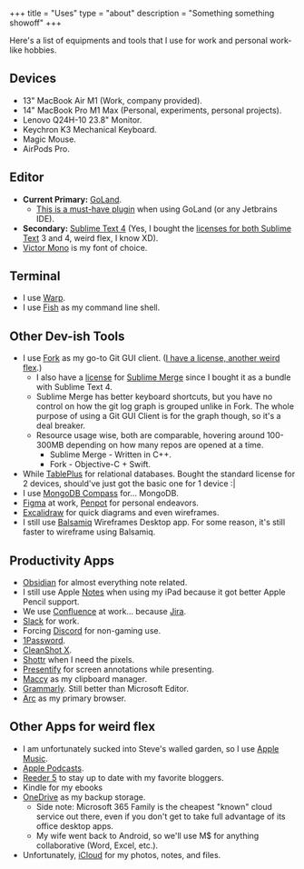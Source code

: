+++
title = "Uses"
type = "about"
description = "Something something showoff"
+++

Here's a list of equipments and tools that I use for work and personal work-like hobbies.

## Devices

- 13" MacBook Air M1 (Work, company provided).
- 14" MacBook Pro M1 Max (Personal, experiments, personal projects).
- Lenovo Q24H-10 23.8" Monitor.
- Keychron K3 Mechanical Keyboard.
- Magic Mouse.
- AirPods Pro.

## Editor

- **Current Primary:** [GoLand](https://www.jetbrains.com/go/).
  - [This is a must-have plugin](https://plugins.jetbrains.com/plugin/8575-nyan-progress-bar) when using GoLand (or any Jetbrains IDE).
- **Secondary:** [Sublime Text 4](https://www.sublimetext.com/) (Yes, I bought the [licenses for both Sublime Text](https://storage.googleapis.com/rmrz-blog.appspot.com/Snippet%202023-04-07%20at%2010.11.00.png) 3 and 4, weird flex, I know XD).
- [Victor Mono](https://rubjo.github.io/victor-mono/) is my font of choice.

## Terminal

- I use [Warp](https://www.warp.dev/).
- I use [Fish](https://fishshell.com/) as my command line shell.

## Other Dev-ish Tools

- I use [Fork](https://git-fork.com/) as my go-to Git GUI client. ([I have a license, another weird flex](https://storage.googleapis.com/rmrz-blog.appspot.com/Snippet%202023-04-07%20at%2010.06.58.png).)
  - I also have a [license](https://storage.googleapis.com/rmrz-blog.appspot.com/Snippet%202023-04-07%20at%2010.12.55.png) for [Sublime Merge](https://www.sublimemerge.com/) since I bought it as a bundle with Sublime Text 4.
  - Sublime Merge has better keyboard shortcuts, but you have no control on how the git log graph is grouped unlike in Fork. The whole purpose of using a Git GUI Client is for the graph though, so it's a deal breaker.
  - Resource usage wise, both are comparable, hovering around 100-300MB depending on how many repos are opened at a time.
    - Sublime Merge - Written in C++.
    - Fork - Objective-C + Swift.
- While [TablePlus](https://tableplus.com/) for relational databases. Bought the standard license for 2 devices, should've just got the basic one for 1 device :|
- I use [MongoDB Compass](https://www.mongodb.com/products/compass) for... MongoDB.
- [Figma](https://www.figma.com/) at work, [Penpot](https://penpot.app/) for personal endeavors.
- [Excalidraw](https://excalidraw.com/) for quick diagrams and even wireframes.
- I still use [Balsamiq](https://balsamiq.com/) Wireframes Desktop app. For some reason, it's still faster to wireframe using Balsamiq.

## Productivity Apps

- [Obsidian](https://obsidian.md/) for almost everything note related.
- I still use Apple [Notes](https://www.icloud.com/notes) when using my iPad because it got better Apple Pencil support.
- We use [Confluence](https://www.atlassian.com/software/confluence) at work... because [Jira](https://www.atlassian.com/software/jira).
- [Slack](https://slack.com) for work.
- Forcing [Discord](https://discord.com) for non-gaming use.
- [1Password](https://1password.com/).
- [CleanShot X](https://cleanshot.com).
- [Shottr](https://shottr.cc) when I need the pixels.
- [Presentify](https://apps.apple.com/us/app/presentify-screen-annotation/id1507246666) for screen annotations while presenting.
- [Maccy](https://maccy.app/) as my clipboard manager.
- [Grammarly](https://www.grammarly.com). Still better than Microsoft Editor.
- [Arc](https://arc.net/) as my primary browser.

## Other Apps for weird flex

- I am unfortunately sucked into Steve's walled garden, so I use [Apple Music](https://music.apple.com/).
- [Apple Podcasts](https://www.apple.com/apple-podcasts).
- [Reeder 5](https://www.reederapp.com/) to stay up to date with my favorite bloggers.
- Kindle for my ebooks
- [OneDrive](https://onedrive.live.com/) as my backup storage.
  - Side note: Microsoft 365 Family is the cheapest "known" cloud service out there, even if you don't get to take full advantage of its office desktop apps.
  - My wife went back to Android, so we'll use M$ for anything collaborative (Word, Excel, etc.).
- Unfortunately, [iCloud](https://www.icloud.com) for my photos, notes, and files.
